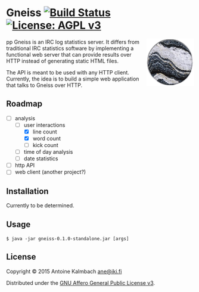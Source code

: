 # Gneiss [![Build Status](https://travis-ci.org/ane/gneiss.svg?branch=master)](https://travis-ci.org/ane/gneiss) [![License: AGPL v3](https://img.shields.io/badge/license-AGPL_3-green.svg)](http://www.gnu.org/licenses/agpl-3.0.html)

<img src="https://raw.githubusercontent.com/ane/gneiss/master/gneiss.png" alt="Gneiss!"
title="Gneiss." align="right" />
pp
Gneiss is an IRC log statistics server. It differs from traditional
IRC statistics software by implementing a functional web server that can
provide results over HTTP instead of generating static HTML files.

The API is meant to be used with any HTTP client. Currently, the idea is to
build a simple web application that talks to Gneiss over HTTP.

## Roadmap

- [ ] analysis
  - [ ] user interactions
	- [x] line count
	- [x] word count
	- [ ] kick count 
  - [ ] time of day analysis
  - [ ] date statistics
- [ ] http API
- [ ] web client (another project?)

## Installation

Currently to be determined. 

## Usage


    $ java -jar gneiss-0.1.0-standalone.jar [args]

## License

Copyright © 2015 Antoine Kalmbach <ane@iki.fi>

Distributed under the [GNU Affero General Public License v3](http://www.gnu.org/licenses/agpl-3.0.html).

